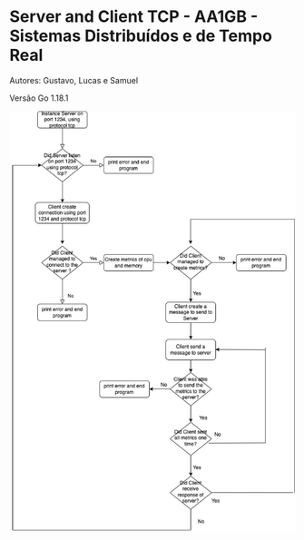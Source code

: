 # Server and Client TCP - AA1GB - Sistemas Distribuídos e de Tempo Real
Autores: Gustavo, Lucas e Samuel

Versão Go 1.18.1

<img src="Server_Client_Workflow.jpg" alt="Workflow"/>
